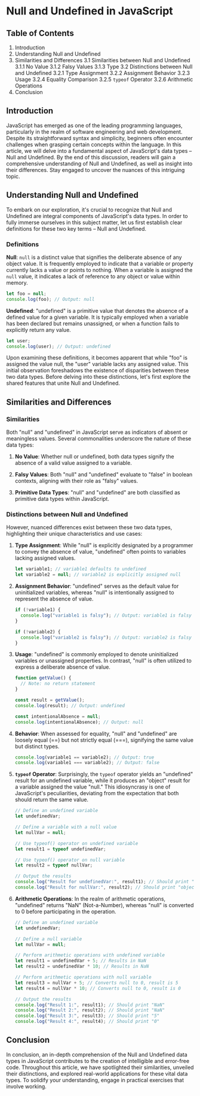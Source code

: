 # Null and Undefined in JavaScript

## Table of Contents

1. Introduction
2. Understanding Null and Undefined
3. Similarities and Differences
   3.1 Similarities between Null and Undefined
   3.1.1 No Value
   3.1.2 Falsy Values
   3.1.3 Type
   3.2 Distinctions between Null and Undefined
   3.2.1 Type Assignment
   3.2.2 Assignment Behavior
   3.2.3 Usage
   3.2.4 Equality Comparison
   3.2.5 `typeof` Operator
   3.2.6 Arithmetic Operations
4. Conclusion

## Introduction

JavaScript has emerged as one of the leading programming languages, particularly in the realm of software engineering and web development. Despite its straightforward syntax and simplicity, beginners often encounter challenges when grasping certain concepts within the language. In this article, we will delve into a fundamental aspect of JavaScript's data types – Null and Undefined. By the end of this discussion, readers will gain a comprehensive understanding of Null and Undefined, as well as insight into their differences. Stay engaged to uncover the nuances of this intriguing topic.

## Understanding Null and Undefined

To embark on our exploration, it's crucial to recognize that Null and Undefined are integral components of JavaScript's data types. In order to fully immerse ourselves in this subject matter, let us first establish clear definitions for these two key terms – Null and Undefined.

### Definitions

**Null**: `null` is a distinct value that signifies the deliberate absence of any object value. It is frequently employed to indicate that a variable or property currently lacks a value or points to nothing. When a variable is assigned the `null` value, it indicates a lack of reference to any object or value within memory.

```javascript
let foo = null;
console.log(foo); // Output: null
```

**Undefined**: "undefined" is a primitive value that denotes the absence of a defined value for a given variable. It is typically employed when a variable has been declared but remains unassigned, or when a function fails to explicitly return any value.

```javascript
let user;
console.log(user); // Output: undefined
```

Upon examining these definitions, it becomes apparent that while "foo" is assigned the value null, the "user" variable lacks any assigned value. This initial observation foreshadows the existence of disparities between these two data types. Before delving into these distinctions, let's first explore the shared features that unite Null and Undefined.

## Similarities and Differences

### Similarities

Both "null" and "undefined" in JavaScript serve as indicators of absent or meaningless values. Several commonalities underscore the nature of these data types:

1. **No Value**: Whether null or undefined, both data types signify the absence of a valid value assigned to a variable.

2. **Falsy Values**: Both "null" and "undefined" evaluate to "false" in boolean contexts, aligning with their role as "falsy" values.

3. **Primitive Data Types**: "null" and "undefined" are both classified as primitive data types within JavaScript.

### Distinctions between Null and Undefined

However, nuanced differences exist between these two data types, highlighting their unique characteristics and use cases:

1. **Type Assignment**: While "null" is explicitly designated by a programmer to convey the absence of value, "undefined" often points to variables lacking assigned values.

   ```javascript
   let variable1; // variable1 defaults to undefined
   let variable2 = null; // variable2 is explicitly assigned null
   ```

2. **Assignment Behavior**: "undefined" serves as the default value for uninitialized variables, whereas "null" is intentionally assigned to represent the absence of value.

   ```javascript
   if (!variable1) {
     console.log("variable1 is falsy"); // Output: variable1 is falsy
   }

   if (!variable2) {
     console.log("variable2 is falsy"); // Output: variable2 is falsy
   }
   ```

3. **Usage**: "undefined" is commonly employed to denote uninitialized variables or unassigned properties. In contrast, "null" is often utilized to express a deliberate absence of value.

   ```javascript
   function getValue() {
     // Note: no return statement
   }

   const result = getValue();
   console.log(result); // Output: undefined

   const intentionalAbsence = null;
   console.log(intentionalAbsence); // Output: null
   ```

4. **Behavior**: When assessed for equality, "null" and "undefined" are loosely equal (==) but not strictly equal (===), signifying the same value but distinct types.

   ```javascript
   console.log(variable1 == variable2); // Output: true
   console.log(variable1 === variable2); // Output: false
   ```

5. **`typeof` Operator**: Surprisingly, the `typeof` operator yields an "undefined" result for an undefined variable, while it produces an "object" result for a variable assigned the value "null." This idiosyncrasy is one of JavaScript's peculiarities, deviating from the expectation that both should return the same value.

   ```javascript
   // Define an undefined variable
   let undefinedVar;

   // Define a variable with a null value
   let nullVar = null;

   // Use typeof() operator on undefined variable
   let result1 = typeof undefinedVar;

   // Use typeof() operator on null variable
   let result2 = typeof nullVar;

   // Output the results
   console.log("Result for undefinedVar:", result1); // Should print "undefined"
   console.log("Result for nullVar:", result2); // Should print "object"
   ```

6. **Arithmetic Operations**: In the realm of arithmetic operations, "undefined" returns "NaN" (Not-a-Number), whereas "null" is converted to 0 before participating in the operation.

   ```javascript
   // Define an undefined variable
   let undefinedVar;

   // Define a null variable
   let nullVar = null;

   // Perform arithmetic operations with undefined variable
   let result1 = undefinedVar + 5; // Results in NaN
   let result2 = undefinedVar * 10; // Results in NaN

   // Perform arithmetic operations with null variable
   let result3 = nullVar + 5; // Converts null to 0, result is 5
   let result4 = nullVar * 10; // Converts null to 0, result is 0

   // Output the results
   console.log("Result 1:", result1); // Should print "NaN"
   console.log("Result 2:", result2); // Should print "NaN"
   console.log("Result 3:", result3); // Should print "5"
   console.log("Result 4:", result4); // Should print "0"
   ```

## Conclusion

In conclusion, an in-depth comprehension of the Null and Undefined data types in JavaScript contributes to the creation of intelligible and error-free code. Throughout this article, we have spotlighted their similarities, unveiled their distinctions, and explored real-world applications for these vital data types. To solidify your understanding, engage in practical exercises that involve working.
